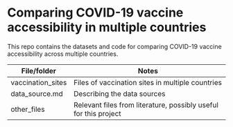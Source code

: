 # Comparing COVID-19 vaccine accessibility in multiple countries

This repo contains the datasets and code for comparing COVID-19 vaccine accessibility across multiple countries.

| File/folder       | Notes                                                        |
| ----------------- | ------------------------------------------------------------ |
| vaccination_sites | Files of vaccination sites in multiple countries             |
| data_source.md    | Describing the data sources                                  |
| other_files       | Relevant files from literature, possibly useful for this project |

